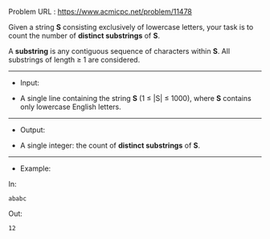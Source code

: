 Problem URL : https://www.acmicpc.net/problem/11478

Given a string **S** consisting exclusively of lowercase letters, your task is to count the number of **distinct substrings** of **S**.

A **substring** is any contiguous sequence of characters within **S**. All substrings of length ≥ 1 are considered.

---
* Input:

- A single line containing the string **S** (1 ≤ |S| ≤ 1000), where **S** contains only lowercase English letters.

---
* Output:

- A single integer: the count of **distinct substrings** of **S**.

---
* Example:

In:
```
ababc
```

Out:
```
12
```